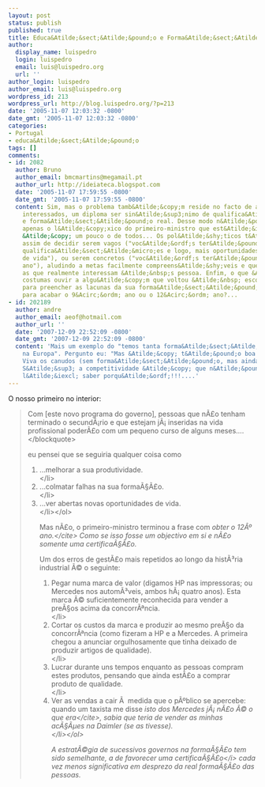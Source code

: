 ```yaml
---
layout: post
status: publish
published: true
title: Educa&Atilde;&sect;&Atilde;&pound;o e Forma&Atilde;&sect;&Atilde;&pound;o
author:
  display_name: luispedro
  login: luispedro
  email: luis@luispedro.org
  url: ''
author_login: luispedro
author_email: luis@luispedro.org
wordpress_id: 213
wordpress_url: http://blog.luispedro.org/?p=213
date: '2005-11-07 12:03:32 -0800'
date_gmt: '2005-11-07 12:03:32 -0800'
categories:
- Portugal
- educa&Atilde;&sect;&Atilde;&pound;o
tags: []
comments:
- id: 2082
  author: Bruno
  author_email: bmcmartins@megamail.pt
  author_url: http://ideiateca.blogspot.com
  date: '2005-11-07 17:59:55 -0800'
  date_gmt: '2005-11-07 17:59:55 -0800'
  content: Sim, mas o problema tamb&Atilde;&copy;m reside no facto de aos olhos dos
    interessados, um diploma ser sin&Atilde;&sup3;nimo de qualifica&Atilde;&sect;&Atilde;&pound;o
    e forma&Atilde;&sect;&Atilde;&pound;o real. Desse modo n&Atilde;&pound;o &Atilde;&copy;
    apenas o l&Atilde;&copy;xico do primeiro-ministro que est&Atilde;&iexcl; desactualizado,
    &Atilde;&copy; um pouco o de todos... Os pol&Atilde;&shy;ticos t&Atilde;&ordf;m
    assim de decidir serem vagos ("voc&Atilde;&ordf;s ter&Atilde;&pound;o melhores
    qualifica&Atilde;&sect;&Atilde;&micro;es e logo, mais oportunidades e qualidade
    de vida"), ou serem concretos ("voc&Atilde;&ordf;s ter&Atilde;&pound;o o 12&Acirc;&ordm;
    ano"), aludindo a metas facilmente compreens&Atilde;&shy;veis e que s&Atilde;&pound;o
    as que realmente interessam &Atilde;&nbsp;s pessoa. Enfim, o que &Atilde;&copy;
    costumas ouvir a algu&Atilde;&copy;m que voltou &Atilde;&nbsp; escola? Que voltou
    para preencher as lacunas da sua forma&Atilde;&sect;&Atilde;&pound;o? Ou que voltou
    para acabar o 9&Acirc;&ordm; ano ou o 12&Acirc;&ordm; ano?...
- id: 202189
  author: andre
  author_email: aeof@hotmail.com
  author_url: ''
  date: '2007-12-09 22:52:09 -0800'
  date_gmt: '2007-12-09 22:52:09 -0800'
  content: 'Mais um exemplo do "temos tanta forma&Atilde;&sect;&Atilde;&pound;o como
    na Europa". Pergunto eu: "Mas &Atilde;&copy; t&Atilde;&pound;o boa como na Europa?"
    Viva os canudos (sem forma&Atilde;&sect;&Atilde;&pound;o, mas ainda assim canudos)!
    S&Atilde;&sup3; a competitividade &Atilde;&copy; que n&Atilde;&pound;o sobe, v&Atilde;&iexcl;-se
    l&Atilde;&iexcl; saber porqu&Atilde;&ordf;!!!....'
---
```

<p>O nosso primeiro no interior:</p>
<blockquote><p>
Com [este novo programa do governo], pessoas que n&Atilde;&pound;o tenham terminado o secund&Atilde;&iexcl;rio e que estejam j&Atilde;&iexcl; inseridas na vida profissional poder&Atilde;&pound;o com um pequeno curso de alguns meses....<br />
<&#47;blockquote></p>
<p>eu pensei que se seguiria qualquer coisa como</p>
<ol>
<li>...melhorar a sua produtividade.<br />
<&#47;li>
<li>...colmatar falhas na sua forma&Atilde;&sect;&Atilde;&pound;o.<br />
<&#47;li>
<li>...ver abertas novas oportunidades de vida.<br />
<&#47;li><&#47;ol></p>
<p>Mas n&Atilde;&pound;o, o primeiro-ministro terminou a frase com <cite>obter o 12&Acirc;&ordm; ano.<&#47;cite> Como se isso fosse um objectivo em si e n&Atilde;&pound;o somente uma certifica&Atilde;&sect;&Atilde;&pound;o.</p>
<p>Um dos erros de gest&Atilde;&pound;o mais repetidos ao longo da hist&Atilde;&sup3;ria industrial &Atilde;&copy; o seguinte:</p>
<ol>
<li>Pegar numa marca de valor (digamos HP nas impressoras; ou Mercedes nos autom&Atilde;&sup3;veis, ambos h&Atilde;&iexcl; quatro anos). Esta marca &Atilde;&copy; suficientemente reconhecida para vender a pre&Atilde;&sect;os acima da concorr&Atilde;&ordf;ncia.<br />
<&#47;li>
<li>Cortar os custos da marca e produzir ao mesmo pre&Atilde;&sect;o da concorr&Atilde;&ordf;ncia (como fizeram a HP e a Mercedes. A primeira chegou a anunciar orgulhosamente que tinha deixado de produzir artigos de qualidade).<br />
<&#47;li>
<li>Lucrar durante uns tempos enquanto as pessoas compram estes produtos, pensando que ainda est&Atilde;&pound;o a comprar produto de qualidade.<br />
<&#47;li>
<li>Ver as vendas a cair &Atilde;&nbsp; medida que o p&Atilde;&ordm;blico se apercebe: quando um taxista me disse <cite>isto dos Mercedes j&Atilde;&iexcl; n&Atilde;&pound;o &Atilde;&copy; o que era<&#47;cite>, sabia que teria de vender as minhas ac&Atilde;&sect;&Atilde;&micro;es na Daimler (se as tivesse).<br />
<&#47;li><&#47;ol></p>
<p>A estrat&Atilde;&copy;gia de sucessivos governos na forma&Atilde;&sect;&Atilde;&pound;o tem sido semelhante, a de favorecer uma <i>certifica&Atilde;&sect;&Atilde;&pound;o<&#47;i> cada vez menos significativa em desprezo da real forma&Atilde;&sect;&Atilde;&pound;o das pessoas.</p>
